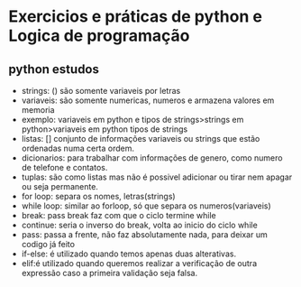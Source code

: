 # Exercicios e práticas de python e Logica de programação

## python estudos

- strings: () são somente variaveis por letras
- variaveis: são somente numericas, numeros e armazena valores em memoria
- exemplo: variaveis em python e tipos de strings>strings em python>variaveis em python  tipos de strings 
- listas: [] conjunto de informações variaveis ou strings que estão ordenadas numa certa ordem.
- dicionarios: para trabalhar com informações de genero, como numero de telefone e contatos.
- tuplas: são como listas mas não é possivel adicionar ou tirar nem apagar ou seja permanente.
- for loop: separa os nomes, letras(strings)
- while loop: similar ao forloop, só que separa os numeros(variaveis)
- break: pass break faz com que o ciclo termine while
- continue: seria o inverso do break, volta ao inicio do ciclo while
- pass: passa a frente, não faz absolutamente nada, para deixar um codigo já feito
- if-else: é utilizado quando temos apenas duas alterativas.
- elif:é utilizado quando queremos realizar a verificação de outra expressão caso a primeira validação seja falsa.

